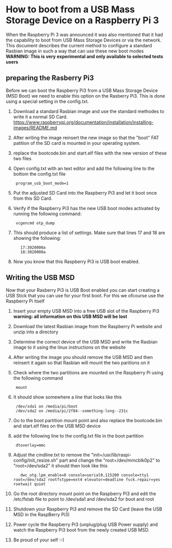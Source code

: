 # How to boot from a USB Mass Storage Device on a Raspberry Pi 3
When the Raspberry Pi 3 was announced it was also mentioned that it had the capability to boot from USB Mass Storage Devices or via the network. This document describes the current method to configure a standard Rasbian image in such a way that can use these new boot modes
**WARNING: This is very experimental and only available to selected tests users**

## preparing the Rasberry Pi3
Before we can boot the Raspberry Pi3 from a USB Mass Storage Device (MSD Boot) we need to enable this option on the Rasberry Pi3. This is done using a special setting in the config.txt.

1. Download a standard Rasbian image and use the standard methodes to write it a normal SD Card.
https://www.raspberrypi.org/documentation/installation/installing-images/README.md

2. After writing the image reinsert the new image so that the "boot"  FAT patition of the SD card is mounted in your operating system.

3. replace the bootcode.bin and start.elf files with the new version of these two files

4. Open config.txt with an text editor and add the following line to the bottom the config.txt file

		program_usb_boot_mode=1

5. Put the adjusted SD Card into the Raspberry Pi3 and let it boot once from this SD Card.

6. Verify if the Raspberry Pi3 has the new USB boot modes activated by running the following command:

        vcgencmd otp_dump

7. This should produce a list of settings. Make sure that lines 17 and 18 are showing the following:

          17:3020000a
          18:3020000a

8. Now you know that this Raspberry Pi3 is USB boot enabled.

## Writing the USB MSD

Now that your Rasberry Pi3 is USB Boot enabled you can start creating a USB Stick that you can use for your first boot. For this we ofcourse use the Raspberry Pi itself

1. Insert your empty USB MSD into a free USB slot of the Raspberry Pi3 **warning: all information on this USB MSD will be lost**

2. Download the latest Rasbian image from the Raspberry Pi website and unzip into a directory

3. Determine the correct device of the USB MSD and write the Rasbian image to it using the linux instructions on the website

4. After writing the image you should remove the USB MSD and then reinsert it again so that Rasbian will mount the two paritions on it

5. Check where the two partitions are mounted on the Raspberry Pi using the following command

        mount

6. It should show somewhere a line that looks like this

        /dev/sda1 on /media/pi/boot
        /dev/sda2 on /media/pi/2f84--something-long--231c

7. Go to the boot partition mount point and also replace the bootcode.bin and start.elf files on the USB MSD device
  
8. add the following line to the config.txt file in the boot partition

        dtoverlay=mmc

9. Adjust the cmdline.txt to remove the "init=/usr/lib/raspi-config/init_resize.sh" part and change the "root=/dev/mmcblk0p2" to "root=/dev/sda2" it should then look like this

          dwc_otg.lpm_enable=0 console=serial0,115200 console=tty1 root=/dev/sda2 rootfstype=ext4 elevator=deadline fsck.repair=yes rootwait quiet 

10. Go the root directory mount point on the Raspberry Pi3 and edit the /etc/fstab file to point to /dev/sda1 and /dev/sda2 for boot and root

11. Shutdown your Raspberry Pi3 and remove the SD Card (leave the USB MSD in the RaspBerry Pi3)

12. Power cycle the Raspberry Pi3 (unplug/plug USB Power supply) and watch the Raspberry Pi3 boot from the newly created USB MSD.

13. Be proud of your self :-)
